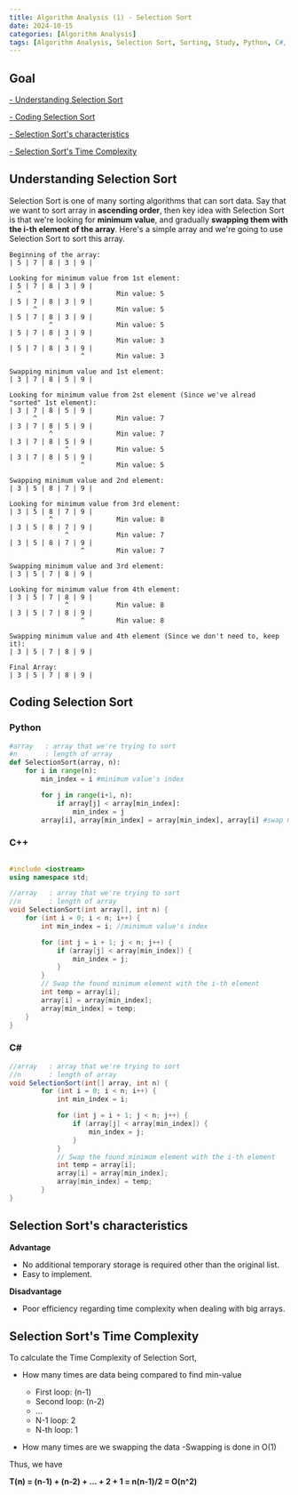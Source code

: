```yaml
---
title: Algorithm Analysis (1) - Selection Sort
date: 2024-10-15
categories: [Algorithm Analysis]
tags: [Algorithm Analysis, Selection Sort, Sorting, Study, Python, C#, C++]
---
```


## Goal
[- Understanding Selection Sort](#understanding-selection-sort)

[- Coding Selection Sort](#coding-selection-sort)

[- Selection Sort's characteristics](#selection-sorts-characteristics)

[- Selection Sort's Time Complexity](#selection-sorts-time-complexity)

## Understanding Selection Sort
Selection Sort is one of many sorting algorithms that can sort data. Say that we want to sort array in **ascending order**, then key idea with Selection Sort is that we're looking for **minimum value**, and gradually **swapping them with the i-th element of the array**. Here's a simple array and we're going to use Selection Sort to sort this array.

    Beginning of the array: 
    | 5 | 7 | 8 | 3 | 9 |

    Looking for minimum value from 1st element:
    | 5 | 7 | 8 | 3 | 9 |
      ^                        Min value: 5
    | 5 | 7 | 8 | 3 | 9 |
          ^                    Min value: 5
    | 5 | 7 | 8 | 3 | 9 |
              ^                Min value: 5
    | 5 | 7 | 8 | 3 | 9 |
                  ^            Min value: 3    
    | 5 | 7 | 8 | 3 | 9 |
                      ^        Min value: 3
    
    Swapping minimum value and 1st element:
    | 3 | 7 | 8 | 5 | 9 |

    Looking for minimum value from 2st element (Since we've alread "sorted" 1st element):
    | 3 | 7 | 8 | 5 | 9 |
          ^                    Min value: 7
    | 3 | 7 | 8 | 5 | 9 |
              ^                Min value: 7
    | 3 | 7 | 8 | 5 | 9 |
                  ^            Min value: 5    
    | 3 | 7 | 8 | 5 | 9 |
                      ^        Min value: 5

    Swapping minimum value and 2nd element:
    | 3 | 5 | 8 | 7 | 9 |

    Looking for minimum value from 3rd element:
    | 3 | 5 | 8 | 7 | 9 |
              ^                Min value: 8
    | 3 | 5 | 8 | 7 | 9 |
                  ^            Min value: 7    
    | 3 | 5 | 8 | 7 | 9 |
                      ^        Min value: 7
    
    Swapping minimum value and 3rd element:
    | 3 | 5 | 7 | 8 | 9 |

    Looking for minimum value from 4th element:
    | 3 | 5 | 7 | 8 | 9 |
                  ^            Min value: 8
    | 3 | 5 | 7 | 8 | 9 |
                      ^        Min value: 8

    Swapping minimum value and 4th element (Since we don't need to, keep it):
    | 3 | 5 | 7 | 8 | 9 |

    Final Array:
    | 3 | 5 | 7 | 8 | 9 |



## Coding Selection Sort

### Python

```python
#array   : array that we're trying to sort
#n       : length of array
def SelectionSort(array, n):
    for i in range(n):
        min_index = i #minimum value's index

        for j in range(i+1, n):
            if array[j] < array[min_index]:
                min_index = j
        array[i], array[min_index] = array[min_index], array[i] #swap min value with i-th element
```

### C++
```c++

#include <iostream>
using namespace std;

//array   : array that we're trying to sort
//n       : length of array
void SelectionSort(int array[], int n) {
    for (int i = 0; i < n; i++) {
        int min_index = i; //minimum value's index

        for (int j = i + 1; j < n; j++) {
            if (array[j] < array[min_index]) {
                min_index = j;
            }
        }
        // Swap the found minimum element with the i-th element
        int temp = array[i];
        array[i] = array[min_index];
        array[min_index] = temp;
    }
}
```

### C#
```c#
//array   : array that we're trying to sort
//n       : length of array
void SelectionSort(int[] array, int n) {
        for (int i = 0; i < n; i++) {
            int min_index = i;

            for (int j = i + 1; j < n; j++) {
                if (array[j] < array[min_index]) {
                    min_index = j;
                }
            }
            // Swap the found minimum element with the i-th element
            int temp = array[i];
            array[i] = array[min_index];
            array[min_index] = temp;
        }
}
```

## Selection Sort's characteristics

**Advantage**  
- No additional temporary storage is required other than the original list.
- Easy to implement.

**Disadvantage**  
- Poor efficiency regarding time complexity when dealing with big arrays.

## Selection Sort's Time Complexity
To calculate the Time Complexity of Selection Sort,

- How many times are data being compared to find min-value
    - First loop: (n-1)
    - Second loop: (n-2)
    - ...
    - N-1 loop: 2
    - N-th loop: 1

- How many times are we swapping the data
    -Swapping is done in O(1)

Thus, we have

**T(n) = (n-1) + (n-2) + ... + 2 + 1 = n(n-1)/2 = O(n^2)**
